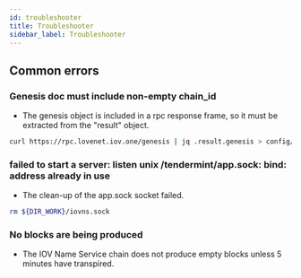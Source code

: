 ```yaml
---
id: troubleshooter
title: Troubleshooter
sidebar_label: Troubleshooter
---
```


## Common errors

### Genesis doc must include non-empty chain_id

- The genesis object is included in a rpc response frame, so it must be extracted from the "result" object.

```sh
curl https://rpc.lovenet.iov.one/genesis | jq .result.genesis > config/genesis.json
```

### failed to start a server: listen unix /tendermint/app.sock: bind: address already in use

- The clean-up of the app.sock socket failed.

```sh
rm ${DIR_WORK}/iovns.sock
```

### No blocks are being produced

- The IOV Name Service chain does not produce empty blocks unless 5 minutes have transpired.
